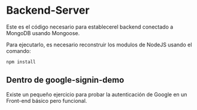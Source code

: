 # Backend-Server
Este es el código necesario para establecerel backend conectado a MongoDB usando Mongoose.

Para ejecutarlo, es necesario reconstruir los modulos de NodeJS usando el comando:

```
npm install
```

## Dentro de google-signin-demo
Existe un pequeño ejercicio para probar la autenticación de Google en un Front-end básico pero funcional.
